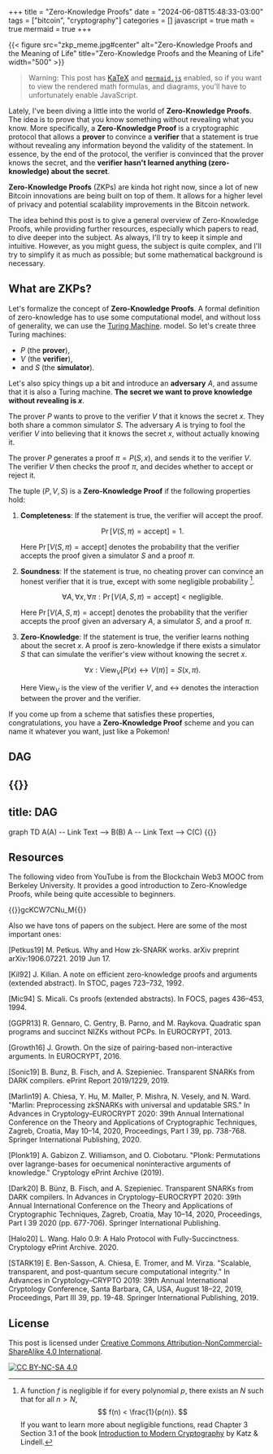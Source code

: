 +++
title = "Zero-Knowledge Proofs"
date = "2024-06-08T15:48:33-03:00"
tags = ["bitcoin", "cryptography"]
categories = []
javascript = true
math = true
mermaid = true
+++

{{< figure src="zkp_meme.jpg#center" alt="Zero-Knowledge Proofs and the Meaning of Life" title="Zero-Knowledge Proofs and the Meaning of Life" width="500" >}}

> Warning: This post has [KaTeX](https://katex.org/)
> and [`mermaid.js`](https://mermaid.js.org) enabled,
> so if you want to view the rendered math formulas,
> and diagrams,
> you'll have to unfortunately enable JavaScript.

Lately, I've been diving a little into the world of **Zero-Knowledge Proofs**.
The idea is to prove that you know something without revealing what you know.
More specifically, a **Zero-Knowledge Proof** is a cryptographic protocol that allows
a **prover** to convince a **verifier** that a statement is true without revealing
any information beyond the validity of the statement.
In essence, by the end of the protocol, the verifier is convinced that the prover knows the secret,
and the **verifier hasn't learned anything (zero-knowledge) about the secret**.

**Zero-Knowledge Proofs** (ZKPs) are kinda hot right now,
since a lot of new Bitcoin innovations are being built on top of them.
It allows for a higher level of privacy and potential scalability improvements
in the Bitcoin network.

The idea behind this post is to give a general overview of Zero-Knowledge Proofs,
while providing further resources,
especially which papers to read,
to dive deeper into the subject.
As always, I'll try to keep it simple and intuitive.
However, as you might guess, the subject is quite complex,
and I'll try to simplify it as much as possible;
but some mathematical background is necessary.

## What are ZKPs?

Let's formalize the concept of **Zero-Knowledge Proofs**.
A formal definition of zero-knowledge has to use some computational model,
and without loss of generality,
we can use the [Turing Machine](https://en.wikipedia.org/wiki/Turing_machine).
model.
So let's create three Turing machines:

- $P$ (the **prover**),
- $V$ (the **verifier**),
- and $S$ (the **simulator**).

Let's also spicy things up a bit and introduce an **adversary** $A$,
and assume that it is also a Turing machine.
**The secret we want to prove knowledge without revealing is $x$**.

The prover $P$ wants to prove to the verifier $V$ that it knows the secret $x$.
They both share a common simulator $S$.
The adversary $A$ is trying to fool the verifier $V$ into believing that it knows the secret $x$,
without actually knowing it.

The prover $P$ generates a proof $\pi = P(S, x)$,
and sends it to the verifier $V$.
The verifier $V$ then checks the proof $\pi$,
and decides whether to accept or reject it.

The tuple $(P, V, S)$ is a **Zero-Knowledge Proof** if the following properties hold:

1. **Completeness**: If the statement is true, the verifier will accept the proof.

   $$ \Pr\big[V(S, \pi) = \text{accept} \big] = 1. $$

   Here $\Pr\big[V(S, \pi) = \text{accept} \big]$ denotes the probability that the verifier accepts the proof given a simulator $S$ and a proof $\pi$.

1. **Soundness**: If the statement is true, no cheating prover can convince an honest verifier that it is true,
   except with some negligible probability [^negligible].

   $$ \forall A, \forall x, \forall \pi: \Pr\big[V(A, S, \pi) = \text{accept} \big] < \text{negligible}. $$

   Here $\Pr\big[V(A, S, \pi) = \text{accept} \big]$ denotes the probability that the verifier accepts the proof given an adversary $A$, a simulator $S$, and a proof $\pi$.

1. **Zero-Knowledge**: If the statement is true, the verifier learns nothing about the secret $x$.
    A proof is zero-knowledge if there exists a simulator $S$ that can simulate the verifier's view
    without knowing the secret $x$.

    $$ \forall x: \text{View}_V\big[P(x) \leftrightarrow V(\pi)\big] = S(x, \pi). $$

    Here $\text{View}_V$ is the view of the verifier $V$,
    and $\leftrightarrow$ denotes the interaction between the prover and the verifier.

[^negligible]: A function $f$ is negligible if for every polynomial $p$,
   there exists an $N$ such that for all $n > N$,
   $$ f(n) < \frac{1}{p(n)}. $$
   If you want to learn more about negligible functions,
   read Chapter 3 Section 3.1 of the book [Introduction to Modern Cryptography](https://doi.org/10.1201/9781420010756) by Katz & Lindell.

If you come up from a scheme that satisfies these properties,
congratulations, you have a **Zero-Knowledge Proof** scheme
and you can name it whatever you want,
just like a Pokemon!

## DAG

{{<mermaid>}}
---

title: DAG
---

graph TD
  A(A) -- Link Text --> B(B)
  A -- Link Text --> C(C)
{{</mermaid>}}

## Resources

The following video from YouTube is from the Blockchain Web3 MOOC
from Berkeley University.
It provides a good introduction to Zero-Knowledge Proofs,
while being quite accessible to beginners.

{{<youtube>}}gcKCW7CNu_M{{</youtube>}}

Also we have tons of papers on the subject.
Here are some of the most important ones:

[Petkus19] M. Petkus. Why and How zk-SNARK works. arXiv preprint arXiv:1906.07221. 2019 Jun 17.

[Kil92] J. Kilian. A note on efficient zero-knowledge proofs and arguments (extended abstract). In STOC, pages 723–732, 1992.

[Mic94] S. Micali. Cs proofs (extended abstracts). In FOCS, pages 436–453, 1994.

[GGPR13] R. Gennaro, C. Gentry, B. Parno, and M. Raykova. Quadratic span programs and succinct NIZKs without PCPs. In EUROCRYPT, 2013.

[Growth16] J. Growth. On the size of pairing-based non-interactive arguments. In EUROCRYPT, 2016.

[Sonic19] B. Bunz, B. Fisch, and A. Szepieniec. Transparent SNARKs from DARK compilers. ePrint Report 2019/1229, 2019.

[Marlin19] A. Chiesa, Y. Hu, M. Maller, P. Mishra, N. Vesely, and N. Ward. "Marlin: Preprocessing zkSNARKs with universal and updatable SRS." In Advances in Cryptology–EUROCRYPT 2020: 39th Annual International Conference on the Theory and Applications of Cryptographic Techniques, Zagreb, Croatia, May 10–14, 2020, Proceedings, Part I 39, pp. 738-768. Springer International Publishing, 2020.

[Plonk19] A. Gabizon Z. Williamson, and O. Ciobotaru. "Plonk: Permutations over lagrange-bases for oecumenical noninteractive arguments of knowledge." Cryptology ePrint Archive (2019).

[Dark20] B. Bünz, B. Fisch, and A. Szepieniec. Transparent SNARKs from DARK compilers. In Advances in Cryptology–EUROCRYPT 2020: 39th Annual International Conference on the Theory and Applications of Cryptographic Techniques, Zagreb, Croatia, May 10–14, 2020, Proceedings, Part I 39 2020 (pp. 677-706). Springer International Publishing.

[Halo20] L. Wang. Halo 0.9: A Halo Protocol with Fully-Succinctness. Cryptology ePrint Archive. 2020.

[STARK19] E. Ben-Sasson, A. Chiesa, E. Tromer, and M. Virza. "Scalable, transparent, and post-quantum secure computational integrity." In Advances in Cryptology–CRYPTO 2019: 39th Annual International Cryptology Conference, Santa Barbara, CA, USA, August 18–22, 2019, Proceedings, Part III 39, pp. 19-48. Springer International Publishing, 2019.

## License

This post is licensed under [Creative Commons Attribution-NonCommercial-ShareAlike 4.0 International][cc-by-nc-sa].

[![CC BY-NC-SA 4.0][cc-by-nc-sa-image]][cc-by-nc-sa]

[cc-by-nc-sa]: http://creativecommons.org/licenses/by-nc-sa/4.0/
[cc-by-nc-sa-image]: https://licensebuttons.net/l/by-nc-sa/4.0/88x31.png
